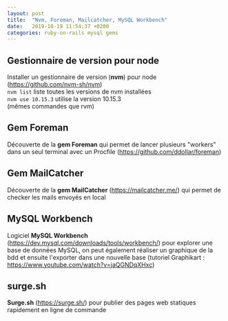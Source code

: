 ```yaml
---
layout: post
title:  "Nvm, Foreman, Mailcatcher, MySQL Workbench"
date:   2019-10-19 11:54:37 +0200
categories: ruby-on-rails mysql gems
---
```

## Gestionnaire de version pour node
Installer un gestionnaire de version (**nvm**) pour node (<https://github.com/nvm-sh/nvm>)  
`nvm list` liste toutes les versions de nvm installées  
`nvm use 10.15.3` utilise la version 10.15.3  
(mêmes commandes que rvm)

## Gem Foreman
Découverte de la **gem Foreman** qui permet de lancer plusieurs "workers" dans un seul terminal avec un Procfile (<https://github.com/ddollar/foreman>)  

## Gem MailCatcher
Découverte de la **gem MailCatcher** (<https://mailcatcher.me/>) qui permet de checker les mails envoyés en local 

## MySQL Workbench
Logiciel **MySQL Workbench** (<https://dev.mysql.com/downloads/tools/workbench/>) pour explorer une base de données MySQL, on peut également réaliser un graphique de la bdd et ensuite l'exporter dans une nouvelle base (tutoriel Graphikart : <https://www.youtube.com/watch?v=jaQGNDqXHxc>)

## surge.sh
**Surge.sh** (<https://surge.sh/>) pour publier des pages web statiques rapidement en ligne de commande
